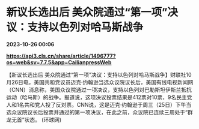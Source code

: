 # 新议长选出后 美众院通过“第一项”决议：支持以色列对哈马斯战争

**2023-10-26 00:06**

**https://api3.cls.cn/share/article/1496777?os=web&sv=7.7.5&app=CailianpressWeb**

【新议长选出后 美众院通过“第一项”决议：支持以色列对哈马斯战争】财联社10月26日电，美国共和党议员迈克·约翰逊当选众议院议长后，美国有线电视新闻网（CNN）消息称，美国众议院通过一项决议，支持以色列对巴勒斯坦伊斯兰抵抗运动（哈马斯）的战争。报道说，这项决议投票结果是412票对10票，9名民主党人和1名共和党人投了反对票。CNN说，这是迈克·约翰逊于周三（25日）下午当选众议院议长后投票并通过的第一项决议，在此之前，众议院已连续三周处于“群龙无首”状态。 (环球网)